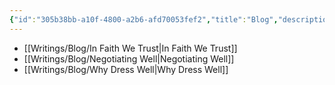 ```yaml
---
{"id":"305b38bb-a10f-4800-a2b6-afd70053fef2","title":"Blog","description":"Overview of Blog posts.","publish":true,"date_created":"Friday, April 26th 2024, 11:53:16 pm","date_modified":"Friday, April 26th 2024, 11:55:22 pm","editing_lock":true,"live_preview":true,"cssclasses":["mado-heading"],"path":"Writings/Blog/index.md","permalink":"/writings/blog/index/","PassFrontmatter":true}
---
```



- [[Writings/Blog/In Faith We Trust\|In Faith We Trust]]
- [[Writings/Blog/Negotiating Well\|Negotiating Well]]
- [[Writings/Blog/Why Dress Well\|Why Dress Well]]

